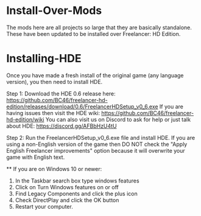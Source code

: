 # Install-Over-Mods
The mods here are all projects so large that they are basically standalone. These have been updated to be installed over Freelancer: HD Edition.

# Installing-HDE
Once you have made a fresh install of the original game (any language version), you then need to install HDE.

Step 1: Download the HDE 0.6 release here: https://github.com/BC46/freelancer-hd-edition/releases/download/0.6/FreelancerHDSetup_v0_6.exe
	If you are having issues then visit the HDE wiki: https://github.com/BC46/freelancer-hd-edition/wiki
	You can also visit us on Discord to ask for help or just talk about HDE: https://discord.gg/AFBbHzU4tU

Step 2: Run the FreelancerHDSetup_v0_6.exe file and install HDE.
	If you are using a non-English version of the game then DO NOT check the "Apply English Freelancer improvements" option because it will overwrite your game with English text.

** If you are on Windows 10 or newer:
1. In the Taskbar search box type windows features
2. Click on Turn Windows features on or off
3. Find Legacy Components and click the plus icon
4. Check DirectPlay and click the OK button
5. Restart your computer.